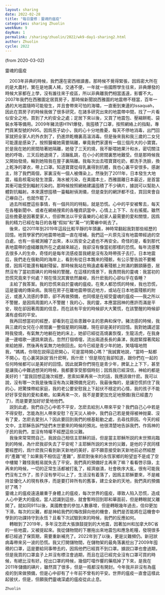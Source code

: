 ```yaml
---
layout: sharing
date: 2022-02-28
title: "每日靈修：靈魂的瘟疫"
categories: sharing Zhuolin
weekNum: 9
dayNum: 1
permalink: /sharing/zhuolin/2022/wk9-day1-sharing2.html
author: Zhuolin
cycle: 2022
---
```

(from 2020-03-02)

靈魂的瘟疫  
   
　2003年非典的時候，我們還在密西根讀書。那時候不覺得緊張，因爲密大所在的是大農村，實在是地廣人稀，交通不便，一年就一些國際學生往來，非典爆發的時候大家都在上學，沒有誰往來于疫區，所以非典離我們相當遙遠，影響不大。2007年我們在西雅圖定居買房子，那時候新聞說西雅圖的地震帶不穩當，百年一遇的大地震隨時可能發生，并且會帶來可怕的海嘯，一直衝到東邊的Issaquah，因此在買房子的時候我做了很多研究，在諸多研究出來的地震帶中間，找了一片看似安全之地，買到了大約安全之處；定居下來以後，又買了地震包、壓縮餅乾、袋裝水等等備用。2009年豬流感H1N1爆發，我囤積了口罩，按照網絡上的指點，專門買某型號的N95。因爲孩子幼小，我的心十分地擔憂，每天不停地消毒，出門回家就把全家人的外衣剝了，扔進烘乾機裏高溫消毒。但是後來我和我三歲的二女兒可能還是感染了。按照醫囑她需要隔離，畢竟我們家還有一個三個月大的小寶寶。於是我在她的房間陪著她隔離，她發了三天的燒，我不斷喂她果汁和水，密切關注她的呼吸，三天后她退燒了，活蹦亂跳，在小小的房間裏憋地難受。但是那時候我又開始發燒，輪到她陪我在屋子裏隔離。我每次出去喂寶寶吃奶，都洗手洗臉，換上乾净的罩衣，帶上口罩。知道寶寶從母乳裏得到抗體，我也心裏平安很多。感謝主，除了我們兩個，家裏沒有一個人被傳染上。然後到了2011年，日本發生大地震，福島核電站發生泄露，海水被污染，在美國本土，西雅圖離日本最近，是首當其衝可能受到輻射污染的。那時候按照網絡建議囤積了不少碘片，據説可以幫助人體對抗輻射。本來還想囤積一臺輻射偵測儀，但是查到的網評都不佳，買回來會自己嚇自己，也就作罷了。  
　過去所經歷這些事情，有一個共同的特點，就是恐慌。心中的平安被奪去，每天在各種新聞中、或者在網絡搜索的各種資訊當中，心情上上下下、左右搖擺。雖然這些擔憂是因著愛家人，但卻無法以平安喜樂的心給家人最需要的愛和關懷，因爲我的精力已經在每日的各種“假如”和“萬一”的驚嚇中耗去了。  
　後來，從2011年到2019年這段比較平靜的年頭裏，神時常翻起我對那些經歷的回憶。地質學家們的地震帶地圖一直在增補，我們這一片原先沒有地震帶經過的空白處，也有一些被測繪了出來，本以爲安全之處也不再安全。奇怪的是，看到那代表地震帶的虛綫離我所在之處越來越近，我卻沒有像當初那樣的恐慌。每年流感奪去很多人的生命，奇怪的是每年流感疫苗我總是沒有及時帶孩子去打。日本地震后，我們走在俄勒岡的海岸上，看到有從日本飄來的殘骸，有公示警告說不要觸摸，因爲可能還有輻射殘留。那時候我站在稍遠處看著殘骸上附滿的鵝頸藤壺，居然沒有了當初買碘片的時候的警醒。在這樣的情景下，我責問我的靈魂：我當初的恐慌究竟來于何處？現在情況其實依然嚴峻，爲什麽我的心卻似乎在昏睡？    
　主給了我答案。我的恐慌來自於靈魂的瘟疫。在衆人都恐慌的時候，我也恐慌，這是靈魂的傳染病。我現在房子在離地震帶很近地方，或站在日本地震殘骸的附近，或進入流感的季節，卻不再做預備，也同樣是在經受靈魂的瘟疫——我之所以不警醒，是因爲周圍的人不警醒！我的心，我的靈，本應當因神的應許而滿是平安，現在卻因著周圍的信息，而在該有平安的時候卻大大驚慌，在該警醒的時候卻滿有虛假的平安。  
　我再回想當初的經歷，卻看到在這些患難中主的恩典和保守。豬流感的時候，我與三歲的女兒在小房間裏一整個星期的隔離，現在卻是美好的回憶。我對她講述當時我發燒，有氣無力地躺在她的床上，她卻已經從高燒裏恢復，生龍活虎，在我身邊一邊唱歌一邊跳來跳去。忽然打個噴嚏，流出兩道長長的鼻涕，我趕緊撐著爬起來給她擦，然後再有氣無力地倒回去。如今已經是青少年的她，笑嘻嘻地問我，“媽媽，你現在説得這麽開心，可是當時開心嗎？”我誠實地說，“當時一點都不開心，在心裏哭訴說‘爲什麽啊，爲什麽！’但是現在我卻知道，跟你們在一起的任何時候都可以是美好的回憶。因此就算你們現在是青少年，脾氣上上下下，甚至是讓我心中難過想哭的時候，我都要享受那個時刻；因爲我已經深信，神給的都是美好的！”當我回想這幾次經歷，思索如果再來一次的話，我應該做什麽。我可以說，沒有哪一次我是後悔沒有為災難預備充足的，我最後悔的，是讓恐慌抓住了我的心，把驚悚帶給家庭，我的老公要安慰我上下起伏不穩定的心情，我的孩子不能好好享受我的愛和柔軟。如果再來一次，我不是要更加充足地預備(我已經盡力了)，而是要更加好好愛地他們。  
　説到此處，我們自己心中若不平安，怎麽去給別人帶來平安？我們自己心中若是不得安慰，怎能為別人帶來安慰？在天災人禍中，我們自己若是覺得被神抛棄、沒有了愛，怎麽去愛別人？因此要回到我們的根基鬆動之處，去尋找原因。今天的經文中，主耶穌告訴門徒們末世要來的時候的預兆。他很清楚地告訴我們，作爲神的子民的我們，並沒有特權不經歷這些災難。  
　我後來常常問自己，我說自己相信主耶穌的話，但是當主耶穌所説的末世預兆臨到的時候，為什麽我卻失去了平安呢？主耶穌所説的末世的災難，是他的子民同樣要經歷的，爲什麽我只看到新天新地的美好，卻不願意接受新天新地前必然經歷的“產難”呢？如果我不相信這“產難”，那麽對後來的永恆家鄉的盼望豈不是成了空中樓閣？難怪我輕易就失去了平安。我們真的預備好主再來了嘛？看看啓示錄，主再來的時候，一切的正常生活都被打亂了，經濟崩潰，社會秩序大亂，很有可能我們沒有工作了，孩子沒有學可以上了，生活沒有着落了，因爲主耶穌要來，不是維持並優化人的現有秩序，而是要打碎所有的舊事，建立全新的天地，我們真的預備好了嗎？  
   靈魂上的瘟疫遠遠嚴重于身體上的瘟疫，每次世界的瘟疫，導致人陷入恐慌，造成人心中更大的瘟疫。當人認識到這些，就會暫時回到耶和華面前，但是轉眼就又離開了。就如同911以後，美國教會的參加人數暴增，但是轉眼幾年過去，信仰更加下滑。每次的災難，都是神給我們的悔改歸向他的機會，我們是否能將在這機會中學到的功課持守到永恆？且看下次試驗到來的時候，我們的反應如何。  
　轉眼到了2019年，多年沒怎麽大張旗鼓提到的大地震，因著加州和加拿大BC省的一些地震，又被提起來。我從儲物間的下層拖出來地震包和應急乾糧，發現很多都已經過了保質期，需要重新補充了。2022年到了以後，更是災難頻仍。新冠狀病毒帶來另一波的恐慌。我又打開儲物間，在儲物架的最角落裏挖出了2009年囤積的口罩，這是要給同事帶去的，因爲他們已經買不到口罩。據説口罩也會過期，但是我買的口罩盒子上并沒有標注會過期，而且在這已經完全沒有口罩可買的時候，有總比沒有好。挖出口罩的時候，幾個叮噹作響的藥瓶掉了下來，是我在2011年儲備的碘片，雖然買了很多，但是一瓶都沒有開封。今年我并非沒有為瘟疫的到來做預備，但是心中卻有了十年前不曾有的平安。世界的瘟疫一直會這樣此起彼伏，但是，但願我們靈魂深處的瘟疫從此止息。  
   
`Zhuolin`  
